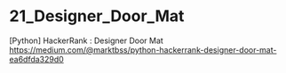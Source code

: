 # 21_Designer_Door_Mat
[Python] HackerRank : Designer Door Mat
https://medium.com/@marktbss/python-hackerrank-designer-door-mat-ea6dfda329d0
